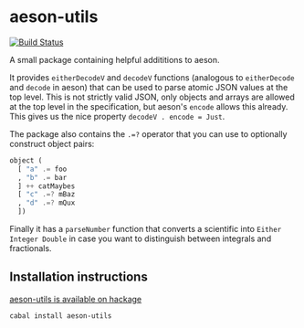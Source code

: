 # aeson-utils

[![Build Status](https://travis-ci.org/silkapp/aeson-utils.svg?branch=master)](https://travis-ci.org/silkapp/aeson-utils)

A small package containing helpful addititions to aeson.

It provides `eitherDecodeV` and `decodeV` functions (analogous to `eitherDecode` and `decode` in aeson) that can be used to parse atomic JSON values at the top level. This is not strictly valid JSON, only objects and arrays are allowed at the top level in the specification, but aeson's `encode` allows this already. This gives us the nice property `decodeV . encode = Just`.

The package also contains the `.=?` operator that you can use to optionally construct object pairs:

```haskell
object (
  [ "a" .= foo
  , "b" .= bar
  ] ++ catMaybes
  [ "c" .=? mBaz
  , "d" .=? mQux
  ])
```

Finally it has a `parseNumber` function that converts a scientific into `Either Integer Double` in case you want to distinguish between integrals and fractionals.

## Installation instructions

[aeson-utils is available on hackage](http://hackage.haskell.org/package/aeson-utils)

```
cabal install aeson-utils
```
